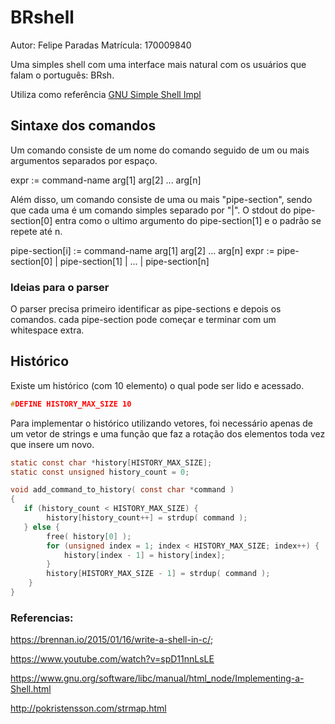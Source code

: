 # BRshell

Autor: Felipe Paradas
Matrícula: 170009840

Uma simples shell com uma interface mais natural com os usuários que falam o português: BRsh.

Utiliza como referência [GNU Simple Shell Impl](https://www.gnu.org/software/libc/manual/html_node/Implementing-a-Shell.html)

## Sintaxe dos comandos

Um comando consiste de um nome do comando seguido de um ou mais argumentos separados por espaço.

expr := command-name arg[1] arg[2] ... arg[n]

Além disso, um comando consiste de uma ou mais "pipe-section", sendo que cada uma é um comando simples separado por "|". O stdout do pipe-section[0] entra como o ultimo argumento do pipe-section[1] e o padrão se repete até n.

pipe-section[i] := command-name arg[1] arg[2] ... arg[n]
expr := pipe-section[0] | pipe-section[1] | ... | pipe-section[n]

### Ideias para o parser

O parser precisa primeiro identificar as pipe-sections e depois os comandos. cada pipe-section pode começar e terminar com um whitespace extra.

## Histórico

Existe um histórico (com 10 elemento) o qual pode ser lido e acessado. 

```C
#DEFINE HISTORY_MAX_SIZE 10
```

Para implementar o histórico utilizando vetores, foi necessário apenas de um vetor de strings e uma função que faz a rotação dos elementos toda vez que insere um novo.

```C
static const char *history[HISTORY_MAX_SIZE];
static const unsigned history_count = 0;

void add_command_to_history( const char *command )
{
   if (history_count < HISTORY_MAX_SIZE) {
        history[history_count++] = strdup( command );
   } else {
        free( history[0] );
        for (unsigned index = 1; index < HISTORY_MAX_SIZE; index++) {
            history[index - 1] = history[index];
        }
        history[HISTORY_MAX_SIZE - 1] = strdup( command );
    }
}
```



### Referencias:

https://brennan.io/2015/01/16/write-a-shell-in-c/;

https://www.youtube.com/watch?v=spD11nnLsLE

https://www.gnu.org/software/libc/manual/html_node/Implementing-a-Shell.html

http://pokristensson.com/strmap.html